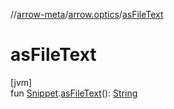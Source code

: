 //[arrow-meta](../../index.md)/[arrow.optics](index.md)/[asFileText](as-file-text.md)

# asFileText

[jvm]\
fun [Snippet](-snippet/index.md).[asFileText](as-file-text.md)(): [String](https://kotlinlang.org/api/latest/jvm/stdlib/kotlin/-string/index.html)
